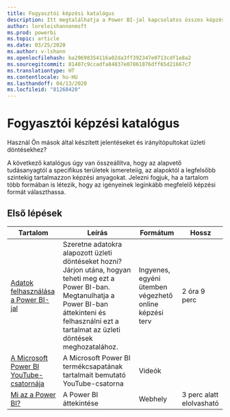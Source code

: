 ```yaml
---
title: Fogyasztói képzési katalógus
description: Itt megtalálhatja a Power BI-jal kapcsolatos összes képzési lehetőséget
author: loreleishannonmsft
ms.prod: powerbi
ms.topic: article
ms.date: 03/25/2020
ms.author: v-lshann
ms.openlocfilehash: ba29698354116a02da3ff392347e0713cdf1e8a2
ms.sourcegitcommit: 81407c9ccadfa84837e07861876dff65d21667c7
ms.translationtype: HT
ms.contentlocale: hu-HU
ms.lasthandoff: 04/13/2020
ms.locfileid: "81268420"
---
```

# <a name="consumers-learning-catalog"></a>Fogyasztói képzési katalógus

Használ Ön mások által készített jelentéseket és irányítópultokat üzleti döntésekhez? 

A következő katalógus úgy van összeállítva, hogy az alapvető tudásanyagtól a specifikus területek ismereteiig, az alapoktól a legfelsőbb szintekig tartalmazzon képzési anyagokat. Jelezni fogjuk, ha a tartalom több formában is létezik, hogy az igényeinek leginkább megfelelő képzési formát választhassa.

## <a name="get-started"></a>Első lépések<a name="get-started"></a>
| Tartalom  | Leírás  | Formátum| Hossz  |
|--------------------------------------------------------------------------------------------------|-----------------------------------------------------------------------------------------------------------------------------------------------------------------------------------------|---------------------------------------|-------------------|
| [Adatok felhasználása a Power BI-jal](https://docs.microsoft.com/learn/paths/consume-data-with-power-bi/) | Szeretne adatokra alapozott üzleti döntéseket hozni? Járjon utána, hogyan teheti meg ezt a Power BI-ban. Megtanulhatja a Power BI-ban áttekinteni és felhasználni ezt a tartalmat az üzleti döntések meghozatalához. | Ingyenes, egyéni ütemben végezhető online képzési terv | 2 óra 9 perc  |
| [A Microsoft Power BI YouTube-csatornája](https://www.youtube.com/user/mspowerbi/videos) | A Microsoft Power BI termékcsapatának tartalmait bemutató YouTube-csatorna  | Videók  |            |
| [Mi az a Power BI?](https://docs.microsoft.com/power-bi/fundamentals/power-bi-overview) | A Power BI áttekintése | Webhely  | 3 perc alatt elolvasható |
